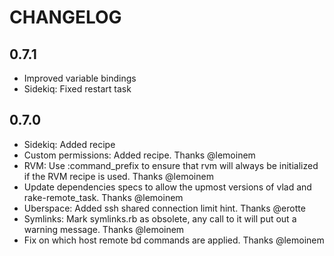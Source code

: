 # CHANGELOG

## 0.7.1

* Improved variable bindings
* Sidekiq: Fixed restart task

## 0.7.0

* Sidekiq: Added recipe
* Custom permissions: Added recipe. Thanks @lemoinem
* RVM: Use :command_prefix to ensure that rvm will always be initialized if the RVM recipe is used. Thanks @lemoinem
* Update dependencies specs to allow the upmost versions of vlad and rake-remote_task. Thanks @lemoinem
* Uberspace: Added ssh shared connection limit hint. Thanks @erotte
* Symlinks: Mark symlinks.rb as obsolete, any call to it will put out a warning message. Thanks @lemoinem
* Fix on which host remote bd commands are applied. Thanks @lemoinem
